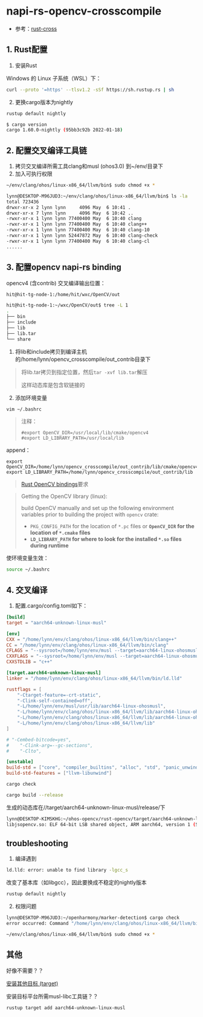 # napi-rs-opencv-crosscompile

- 参考：[rust-cross](https://github.com/japaric/rust-cross)

## 1. Rust配置

1. 安装Rust

Windows 的 Linux 子系统（WSL）下：

```bash
curl --proto '=https' --tlsv1.2 -sSf https://sh.rustup.rs | sh
```

2. 更换cargo版本为nightly

```bash
rustup default nightly
```

```bash
$ cargo version
cargo 1.60.0-nightly (95bb3c92b 2022-01-18)
```

## 2. 配置交叉编译工具链

1. 拷贝交叉编译所需工具clang和musl (ohos3.0) 到~/env/目录下
2. 加入可执行权限

```bash
~/env/clang/ohos/linux-x86_64/llvm/bin$ sudo chmod +x *
```

```bash
lynn@DESKTOP-M96JUD3:~/env/clang/ohos/linux-x86_64/llvm/bin$ ls -la
total 723436
drwxr-xr-x 2 lynn lynn     4096 May  6 10:41 .
drwxr-xr-x 7 lynn lynn     4096 May  6 10:42 ..
-rwxr-xr-x 1 lynn lynn 77400400 May  6 10:40 clang
-rwxr-xr-x 1 lynn lynn 77400400 May  6 10:40 clang++
-rwxr-xr-x 1 lynn lynn 77400400 May  6 10:40 clang-10
-rwxr-xr-x 1 lynn lynn 52447872 May  6 10:40 clang-check
-rwxr-xr-x 1 lynn lynn 77400400 May  6 10:40 clang-cl
......
```

## 3. 配置opencv napi-rs binding 

opencv4 (含contrib) 交叉编译输出位置：

```bash
hit@hit-tg-node-1:/home/hit/wxc/OpenCV/out
```

```bash
hit@hit-tg-node-1:~/wxc/OpenCV/out$ tree -L 1
.
├── bin
├── include
├── lib
├── lib.tar
└── share
```

1. 将lib和include拷贝到编译主机的/home/lynn/opencv_crosscompile/out_contrib目录下

> 将lib.tar拷贝到指定位置，然后`tar -xvf lib.tar`解压
>
> 这样动态库是包含软链接的

2. 添加环境变量

```bash
vim ~/.bashrc
```

> 注释：
>
> ```.bashrc
> #export OpenCV_DIR=/usr/local/lib/cmake/opencv4
> #export LD_LIBRARY_PATH=/usr/local/lib
> ```

append：

```.bashrc
export OpenCV_DIR=/home/lynn/opencv_crosscompile/out_contrib/lib/cmake/opencv4
export LD_LIBRARY_PATH=/home/lynn/opencv_crosscompile/out_contrib/lib
```

>[Rust OpenCV bindings](https://github.com/twistedfall/opencv-rust)要求

>Getting the OpenCV library (linux):
>
>build OpenCV manually and set up the following environment variables prior to building the project with `opencv` crate:
>
> - `PKG_CONFIG_PATH` for the location of `*.pc` files or **`OpenCV_DIR` for the location of `*.cmake` files**
> - **`LD_LIBRARY_PATH` for where to look for the installed `*.so` files during runtime**

使环境变量生效：

```bash
source ~/.bashrc
```

## 4. 交叉编译

1. 配置.cargo/config.toml如下：

```toml
[build]
target = "aarch64-unknown-linux-musl"

[env]
CXX = "/home/lynn/env/clang/ohos/linux-x86_64/llvm/bin/clang++"
CC = "/home/lynn/env/clang/ohos/linux-x86_64/llvm/bin/clang"
CFLAGS = "--sysroot=/home/lynn/env/musl --target=aarch64-linux-ohosmusl"
CXXFLAGS = "--sysroot=/home/lynn/env/musl --target=aarch64-linux-ohosmusl"
CXXSTDLIB = "c++"

[target.aarch64-unknown-linux-musl]
linker = "/home/lynn/env/clang/ohos/linux-x86_64/llvm/bin/ld.lld"

rustflags = [
    "-Ctarget-feature=-crt-static",
    "-Clink-self-contained=off",
    "-L/home/lynn/env/musl/usr/lib/aarch64-linux-ohosmusl",
    "-L/home/lynn/env/clang/ohos/linux-x86_64/llvm/lib/aarch64-linux-ohosmusl",
    "-L/home/lynn/env/clang/ohos/linux-x86_64/llvm/lib/aarch64-linux-ohosmusl/c++",
    "-L/home/lynn/env/clang/ohos/linux-x86_64/llvm/lib"
]

# "-Cembed-bitcode=yes",
#    "-Clink-arg=--gc-sections",
#    "-Clto",

[unstable]
build-std = ["core", "compiler_builtins", "alloc", "std", "panic_unwind"]
build-std-features = ["llvm-libunwind"]

```

```bash
cargo check
```

```bash
cargo build --release
```

生成的动态库在//target/aarch64-unknown-linux-musl/release/下

```bash
lynn@DESKTOP-KIMSKHG:~/ohos-opencv/rust-opencv/target/aarch64-unknown-linux-musl/release$ file libjsopencv.so
libjsopencv.so: ELF 64-bit LSB shared object, ARM aarch64, version 1 (SYSV), dynamically linked, not stripped
```



## troubleshooting

1. 编译遇到

```bash
ld.lld: error: unable to find library -lgcc_s
```

改变了基本库（如libgcc），因此要换成不稳定的nightly版本

```bash
rustup default nightly
```

2. 权限问题

```bash
lynn@DESKTOP-M96JUD3:~/openharmony/marker-detection$ cargo check
error occurred: Command "/home/lynn/env/clang/ohos/linux-x86_64/llvm/bin/clang++" "-O0" "-ffunction-sections" "-fdata-sections"        "-fPIC" "-g" "-fno-omit-frame-pointer" "--target=aarch64-unknown-linux-musl" "--sysroot=/home/lynn/env/musl" "--target=aarch64-l       inux-ohosmusl" "-I" "/home/lynn/.cargo/registry/src/github.com-1ecc6299db9ec823/opencv-0.63.1/src_cpp" "-I" "/home/lynn/openharmo       ny/marker-detection/target/aarch64-unknown-linux-musl/debug/build/opencv-247faedf2a86603d/out" "-I" "." "-I" "/home/lynn/opencv_c       rosscompile/out_contrib/include/opencv4" "-std=c++11" "-o" "/home/lynn/openharmony/marker-detection/target/aarch64-unknown-linux-       musl/debug/build/opencv-247faedf2a86603d/out/alphamat.o" "-c" "/home/lynn/openharmony/marker-detection/target/aarch64-unknown-lin       ux-musl/debug/build/opencv-247faedf2a86603d/out/alphamat.cpp" with args "clang++" failed to start: Os { code: 13, kind: Permissio       nDenied, message: "Permission denied" }
```

```bash
~/env/clang/ohos/linux-x86_64/llvm/bin$ sudo chmod +x *
```

## 其他

好像不需要？？

[安装其他目标 (target)](https://rustwiki.org/zh-CN/edition-guide/rust-2018/rustup-for-managing-rust-versions.html#安装其他目标-target)

安装目标平台所需musl-libc工具链？？

```
rustup target add aarch64-unknown-linux-musl
```



